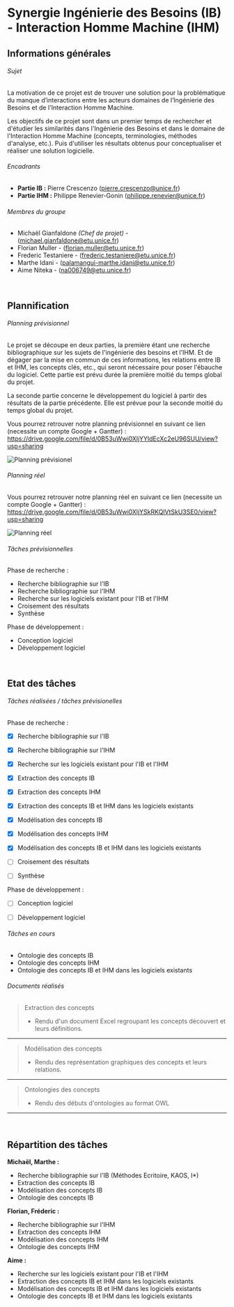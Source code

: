 # Synergie Ingénierie des Besoins (IB) - Interaction Homme Machine (IHM)


## Informations générales

###### Sujet


La motivation de ce projet est de trouver une solution pour la problématique du manque d’interactions entre les acteurs domaines de l’Ingénierie des Besoins et de l'Interaction Homme Machine. 

Les objectifs de ce projet sont dans un premier temps de rechercher et d'étudier les similarités 
dans l'Ingénierie des Besoins et dans le domaine de l'Interaction Homme Machine (concepts, terminologies, méthodes d'analyse, etc.). Puis d'utiliser les résultats obtenus pour conceptualiser et réaliser une solution logicielle.    

###### Encadrants

- **Partie IB :** Pierre Crescenzo (pierre.crescenzo@unice.fr)
- **Partie IHM :** Philippe Renevier-Gonin (philippe.renevier@unice.fr)

###### Membres du groupe

- Michaël Gianfaldone *(Chef de projet)* - (michael.gianfaldone@etu.unice.fr) 
- Florian Muller - (florian.muller@etu.unice.fr)
- Frederic Testaniere - (frederic.testaniere@etu.unice.fr)
- Marthe Idani - (palamangui-marthe.idani@etu.unice.fr)
- Aime Niteka - (na006749@etu.unice.fr)

<br/>

## Plannification


###### Planning prévisionnel

Le projet se découpe en deux parties, la première étant une recherche bibliographique sur les sujets de l'ingénierie des besoins et l'IHM. Et de dégager par la mise en commun de ces informations, les relations entre IB et IHM, les concepts clés, etc., qui seront nécessaire pour poser l'ébauche du logiciel. Cette partie est prévu durée la première moitié du temps global du projet.

La seconde partie concerne le développement du logiciel à partir des résultats de la partie précédente. Elle est prévue pour la seconde moitié du temps global du projet.

Vous pourrez retrouver notre planning prévisionnel en suivant ce lien (necessite un compte Google + Gantter) :
https://drive.google.com/file/d/0B53uWwi0XljYYldEcXc2eU96SUU/view?usp=sharing

<img src = "./Synergie IB-IHM - Planning prévisionnel.png" href="https://drive.google.com/open?id=0B53uWwi0XljYdmVSR0J3WVJndFU" title = "planning prévisionel" alt = "Planning prévisionel">

###### Planning réel

Vous pourrez retrouver notre planning réel en suivant ce lien (necessite un compte Google + Gantter) :
https://drive.google.com/file/d/0B53uWwi0XljYSkRKQlVtSkU3SE0/view?usp=sharing

<img src = "./Synergie IB-IHM - Planning réel.png" href="https://drive.google.com/open?id=0B53uWwi0XljYLWFSaUlyNnVOYzg" title = "planning réel" alt = "Planning réel">

###### Tâches prévisionnelles


Phase de recherche :
- Recherche bibliographie sur l'IB
- Recherche bibliographie sur l'IHM
- Recherche sur les logiciels existant pour l'IB et l'IHM
- Croisement des résultats
- Synthèse


Phase de développement :
- Conception logiciel
- Développement logiciel

<br/>

## Etat des tâches

###### Tâches réalisées / tâches prévisionelles


Phase de recherche :
- [X] Recherche bibliographie sur l'IB
- [X] Recherche bibliographie sur l'IHM
- [X] Recherche sur les logiciels existant pour l'IB et l'IHM


- [X] Extraction des concepts IB
- [X] Extraction des concepts IHM
- [X] Extraction des concepts IB et IHM dans les logiciels existants


- [X] Modélisation des concepts IB 
- [X] Modélisation des concepts IHM
- [X] Modélisation des concepts IB et IHM dans les logiciels existants


- [ ] Croisement des résultats
- [ ] Synthèse


Phase de développement :
- [ ] Conception logiciel
- [ ] Développement logiciel



###### Tâches en cours

- Ontologie des concepts IB
- Ontologie des concepts IHM
- Ontologie des concepts IB et IHM dans les logiciels existants

###### Documents réalisés  
  
>Extraction des concepts  
>* Rendu d'un document Excel regroupant les concepts découvert et leurs définitions.  

---

>Modélisation des concepts  
>* Rendu des représentation graphiques des concepts et leurs relations.  

---

>Ontolongies des concepts  
>* Rendu des débuts d'ontologies au format OWL  

---

<br/>

## Répartition des tâches


**Michaël, Marthe :**
- Recherche bibliographie sur l'IB (Méthodes Ecritoire, KAOS, I*)
- Extraction des concepts IB
- Modélisation des concepts IB
- Ontologie des concepts IB


**Florian, Fréderic :**
- Recherche bibliographie sur l'IHM
- Extraction des concepts IHM
- Modélisation des concepts IHM
- Ontologie des concepts IHM


**Aime :**
- Recherche sur les logiciels existant pour l'IB et l'IHM
- Extraction des concepts IB et IHM dans les logiciels existants
- Modélisation des concepts IB et IHM dans les logiciels existants
- Ontologie des concepts IB et IHM dans les logiciels existants


